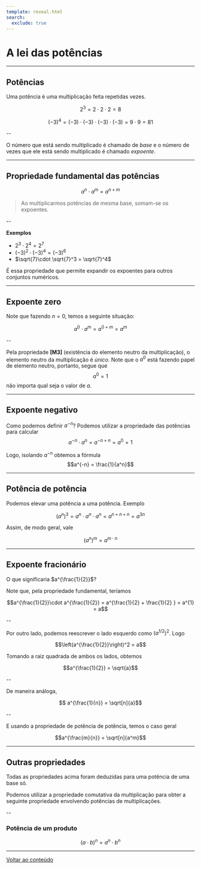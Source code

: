 ```yaml
---
template: reveal.html
search:
  exclude: true
---
```

# A lei das potências

---

## Potências

Uma potência é uma multiplicação feita repetidas vezes.

$$2^3 = 2\cdot 2 \cdot 2 = 8$$

$$(-3)^4 = (-3)\cdot (-3)\cdot (-3)\cdot  (-3) = 9\cdot 9  = 81$$

--

O número que está sendo multiplicado é chamado de _base_ e o número de vezes que ele está sendo multiplicado é chamado _expoente_.

---

## Propriedade fundamental das potências

$$a^n\cdot a^m = a^{n+m}$$

> Ao multiplicarmos potências de mesma base, somam-se os expoentes. 

--

**Exemplos**

- $2^3\cdot 2^4 = 2^7$
- $(-3)^2\cdot (-3)^4 = (-3)^6$
- $\sqrt{7}\cdot \sqrt{7}^3 = \sqrt{7}^4$

É essa propriedade que permite expandir os expoentes para outros conjuntos numéricos.

---

## Expoente zero

Note que fazendo $n=0$, temos a seguinte situação:

$$a^0\cdot a^m = a^{0+m} = a^m$$

--

Pela propriedade **[M3]** (existência do elemento neutro da multiplicação), o elemento neutro da multiplicação é _único_. Note que o $a^0$ está fazendo papel de elemento neutro, portanto, segue que 
$$a^0 = 1$$
não importa qual seja o valor de $a$. 

---

## Expoente negativo

Como podemos definir $a^{-n}$? Podemos utilizar a propriedade das potências para calcular
$$a^{-n}\cdot a^{n} = a^{-n+n} = a^0 = 1$$

Logo, isolando $a^{-n}$ obtemos a fórmula
$$a^{-n} = \frac{1}{a^n}$$

---

## Potência de potência

Podemos elevar uma potência a uma potência. Exemplo

$$\left(a^n\right)^3 = a^n\cdot a^n\cdot a^n = a^{n+n+n} = a^{3n}$$

Assim, de modo geral, vale

$$\left(a^n\right)^m = a^{m\cdot n}$$

---

## Expoente fracionário

O que significaria $a^{\frac{1}{2}}$? 

Note que, pela propriedade fundamental, teríamos

$$a^{\frac{1}{2}}\cdot a^{\frac{1}{2}}  = a^{\frac{1}{2} + \frac{1}{2} } = a^{1} = a$$

--

Por outro lado, podemos reescrever o lado esquerdo como $(a^{1/2})^2$. Logo

$$\left(a^{\frac{1}{2}}\right)^2 = a$$

Tomando a raiz quadrada de ambos os lados, obtemos

$$a^{\frac{1}{2}} = \sqrt{a}$$

--

De maneira análoga, 

$$ a^{\frac{1}{n}} = \sqrt[n]{a}$$

--

E usando a propriedade de potência de potência, temos o caso geral 

$$a^{\frac{m}{n}} = \sqrt[n]{a^m}$$


---

## Outras propriedades

Todas as propriedades acima foram deduzidas para uma potência de uma base só. 

Podemos utilizar a propriedade comutativa da multiplicação para obter a seguinte propriedade envolvendo potências de multiplicações.

--

### Potência de um produto

$$(a\cdot b)^n = a^n\cdot b^n$$

---

[Voltar ao conteúdo](./02-algebra/aula01)
